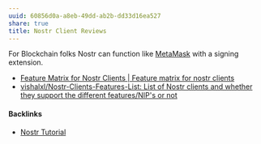 ```yaml
---
uuid: 60856d0a-a8eb-49dd-ab2b-dd33d16ea527
share: true
title: Nostr Client Reviews
---
```

For Blockchain folks Nostr can function like [MetaMask](../037fca47-315e-46e3-a9f0-fc5dbc3ca4ef) with a signing extension.

* [Feature Matrix for Nostr Clients | Feature matrix for nostr clients](https://nostorg.github.io/clients/)
* [vishalxl/Nostr-Clients-Features-List: List of Nostr clients and whether they support the different features/NIP's or not](https://github.com/vishalxl/Nostr-Clients-Features-List)

#### Backlinks

* [Nostr Tutorial](/d0d2eb3c-a491-462a-ba23-bcc03246f837)